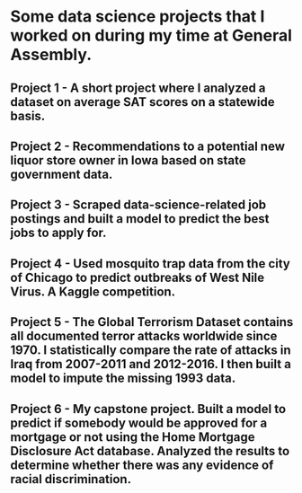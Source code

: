 # Some data science projects that I worked on during my time at General Assembly.

## Project 1 - A short project where I analyzed a dataset on average SAT scores on a statewide basis.

## Project 2 - Recommendations to a potential new liquor store owner in Iowa based on state government data.

## Project 3 - Scraped data-science-related job postings and built a model to predict the best jobs to apply for.

## Project 4 - Used mosquito trap data from the city of Chicago to predict outbreaks of West Nile Virus. A Kaggle competition.

## Project 5 - The Global Terrorism Dataset contains all documented terror attacks worldwide since 1970. I statistically compare the rate of attacks in Iraq from 2007-2011 and 2012-2016. I then built a model to impute the missing 1993 data.

## Project 6 - My capstone project. Built a model to predict if somebody would be approved for a mortgage or not using the Home Mortgage Disclosure Act database. Analyzed the results to determine whether there was any evidence of racial discrimination.
